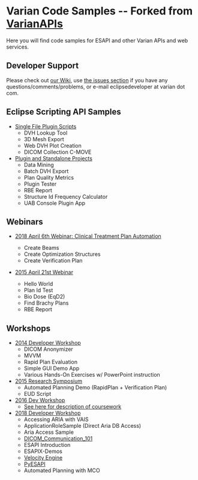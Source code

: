 # Varian Code Samples -- Forked from [VarianAPIs](https://github.com/VarianAPIs/Varian-Code-Samples)

Here you will find code samples for ESAPI and other Varian APIs and web services.

## Developer Support

Please check out [our Wiki](https://github.com/VarianAPIs/Varian-Code-Samples/wiki), use [the issues section](https://github.com/VarianAPIs/Varian-Code-Samples/issues) if you have any questions/comments/problems, or e-mail eclipsedeveloper at varian dot com.

## Eclipse Scripting API Samples

- [Single File Plugin Scripts](tree/master/Eclipse%20Scripting%20API/plugins)
  - DVH Lookup Tool
  - 3D Mesh Export
  - Web DVH Plot Creation
  - DICOM Collection C-MOVE
- [Plugin and Standalone Projects](tree/master/Eclipse%20Scripting%20API/projects)
  - Data Mining
  - Batch DVH Export
  - Plan Quality Metrics
  - Plugin Tester
  - RBE Report
  - Structure Id Frequency Calculator
  - UAB Console Plugin App

## Webinars

- [2018 April 6th Webinar: Clinical Treatment Plan Automation](webinars%20%26%20workshops/06%20Apr%202018%20Webinar/Eclipse%20Scripting%20API/Projects)

  - Create Beams
  - Create Optimization Structures
  - Create Verification Plan

- [2015 April 21st Webinar](webinars%20%26%20workshops/21%20Apr%202015%20Webinar/Eclipse%20Scripting%20API)
  - Hello World
  - Plan Id Test
  - Bio Dose (EqD2)
  - Find Brachy Plans
  - RBE Report

## Workshops

- [2014 Developer Workshop](webinars%20%26%20workshops/Developer%20Workshop%202014)
  - DICOM Anonymizer
  - MVVM
  - Rapid Plan Evaluation
  - Simple GUI Demo App
  - Various Hands-On Exercises w/ PowerPoint instruction
- [2015 Research Symposium](webinars%20%26%20workshops/Research%20Symposium%202015/Eclipse%20Scripting%20API/Projects)
  - Automated Planning Demo (RapidPlan + Verification Plan)
  - EUD Script
- [2016 Dev Workshop](webinars%20%26%20workshops/Developer%20Workshop%202016)
  - [See here for description of coursework](https://github.com/VarianAPIs/samples/blob/master/webinars%20%26%20workshops/Developer%20Workshop%202016/160728%20ESAPI%20Track%20Details.pdf)
- [2018 Developer Workshop](webinars%20%26%20workshops/Developer%20Workshop%202018)
  - Accessing ARIA with VAIS
  - ApplicationRoleSample (Direct Aria DB Access)
  - Aria Access Sample
  - [DICOM_Communication_101](../../../DICOM_Communication_101)
  - ESAPI Introduction
  - ESAPIX-Demos
  - [Velocity Engine](../../../VelocityEngine)
  - [PyESAPI](../../../PyESAPI/tree/master/examples/DeveloperWorkshop2018)
  - Automated Planning with MCO
